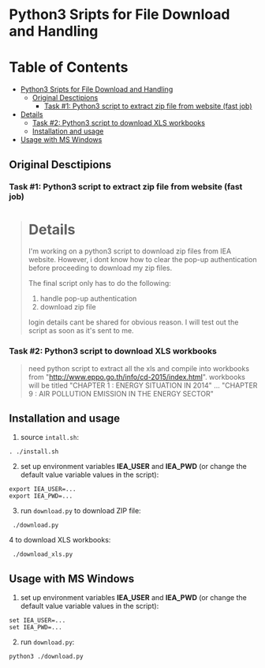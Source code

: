# Python3 Sripts for File Download and Handling

Table of Contents
=================

  * [Python3 Sripts for File Download and Handling](#python3-sripts-for-file-download-and-handling)
    * [Original Desctipions](#original-desctipions)
      * [Task #1: Python3 script to extract zip file from website (fast job)](#task-1-python3-script-to-extract-zip-file-from-website-fast-job)
  * [Details](#details)
      * [Task #2: Python3 script to download XLS workbooks](#task-2-python3-script-to-download-xls-workbooks)
    * [Installation and usage](#installation-and-usage)
  * [Usage with MS Windows](#usage-with-ms-windows)


## Original Desctipions

### Task #1: Python3 script to extract zip file from website (fast job)

> Details
> =======
> 
> I'm working on a python3 script to download zip files from IEA website. However, i dont know how to clear the pop-up authentication before proceeding to download my zip files. 
> 
> The final script only has to do the following:
>  1. handle pop-up authentication 
>  2. download zip file
> 
> login details cant be shared for obvious reason. I will test out the script as soon as it's sent to me.

### Task #2: Python3 script to download XLS workbooks

> need python script to extract all the xls and compile into workbooks from "http://www.eppo.go.th/info/cd-2015/index.html". 
> workbooks will be titled "CHAPTER 1 : ENERGY SITUATION IN 2014" ... "CHAPTER 9 : AIR POLLUTION EMISSION IN THE ENERGY SECTOR"

## Installation and usage

1. source `intall.sh`:
```
. ./install.sh
```

2. set up environment variables **IEA_USER** and **IEA_PWD** (or change the default value variable values in the script):

```
export IEA_USER=...
export IEA_PWD=...
```

3. run `download.py` to download ZIP file:

```
 ./download.py
```

4 to download XLS workbooks:

```
 ./download_xls.py
```

## Usage with MS Windows

1. set up environment variables **IEA_USER** and **IEA_PWD** (or change the default value variable values in the script):

```
set IEA_USER=...
set IEA_PWD=...
```

2. run `download.py`:

```
python3 ./download.py
```
